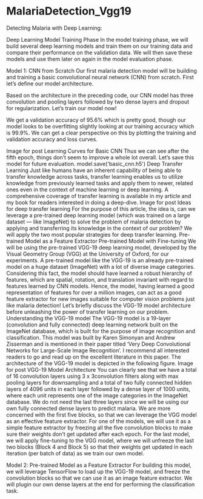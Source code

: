 # MalariaDetection_Vgg19

Detecting Malaria with Deep Learning:

Deep Learning Model Training Phase
In the model training phase, we will build several deep learning models and train them on our training data and compare their performance on the validation data. We will then save these models and use them later on again in the model evaluation phase.


Model 1: CNN from Scratch
Our first malaria detection model will be building and training a basic convolutional neural network (CNN) from scratch. First let’s define our model architecture.

Based on the architecture in the preceding code, our CNN model has three convolution and pooling layers followed by two dense layers and dropout for regularization. Let’s train our model now!

We get a validation accuracy of 95.6% which is pretty good, though our model looks to be overfitting slightly looking at our training accuracy which is 99.9%. We can get a clear perspective on this by plotting the training and validation accuracy and loss curves.

Image for post
Learning Curves for Basic CNN
Thus we can see after the fifth epoch, things don’t seem to improve a whole lot overall. Let’s save this model for future evaluation.
model.save('basic_cnn.h5')
Deep Transfer Learning
Just like humans have an inherent capability of being able to transfer knowledge across tasks, transfer learning enables us to utilize knowledge from previously learned tasks and apply them to newer, related ones even in the context of machine learning or deep learning. A comprehensive coverage of transfer learning is available in my article and my book for readers interested in doing a deep-dive.
Image for post
Ideas for deep transfer learning
For the purpose of this article, the idea is, can we leverage a pre-trained deep learning model (which was trained on a large dataset — like ImageNet) to solve the problem of malaria detection by applying and transferring its knowledge in the context of our problem?
We will apply the two most popular strategies for deep transfer learning.
Pre-trained Model as a Feature Extractor
Pre-trained Model with Fine-tuning
We will be using the pre-trained VGG-19 deep learning model, developed by the Visual Geometry Group (VGG) at the University of Oxford, for our experiments. A pre-trained model like the VGG-19 is an already pre-trained model on a huge dataset (ImageNet) with a lot of diverse image categories. Considering this fact, the model should have learned a robust hierarchy of features, which are spatial, rotation, and translation invariant with regard to features learned by CNN models. Hence, the model, having learned a good representation of features for over a million images, can act as a good feature extractor for new images suitable for computer vision problems just like malaria detection! Let’s briefly discuss the VGG-19 model architecture before unleashing the power of transfer learning on our problem.
Understanding the VGG-19 model
The VGG-19 model is a 19-layer (convolution and fully connected) deep learning network built on the ImageNet database, which is built for the purpose of image recognition and classification. This model was built by Karen Simonyan and Andrew Zisserman and is mentioned in their paper titled ‘Very Deep Convolutional Networks for Large-Scale Image Recognition’. I recommend all interested readers to go and read up on the excellent literature in this paper. The architecture of the VGG-19 model is depicted in the following figure.
Image for post
VGG-19 Model Architecture
You can clearly see that we have a total of 16 convolution layers using 3 x 3convolution filters along with max pooling layers for downsampling and a total of two fully connected hidden layers of 4096 units in each layer followed by a dense layer of 1000 units, where each unit represents one of the image categories in the ImageNet database. We do not need the last three layers since we will be using our own fully connected dense layers to predict malaria. We are more concerned with the first five blocks, so that we can leverage the VGG model as an effective feature extractor.
For one of the models, we will use it as a simple feature extractor by freezing all the five convolution blocks to make sure their weights don’t get updated after each epoch. For the last model, we will apply fine-tuning to the VGG model, where we will unfreeze the last two blocks (Block 4 and Block 5) so that their weights get updated in each iteration (per batch of data) as we train our own model.


Model 2: Pre-trained Model as a Feature Extractor
For building this model, we will leverage TensorFlow to load up the VGG-19 model, and freeze the convolution blocks so that we can use it as an image feature extractor. We will plugin our own dense layers at the end for performing the classification task.

